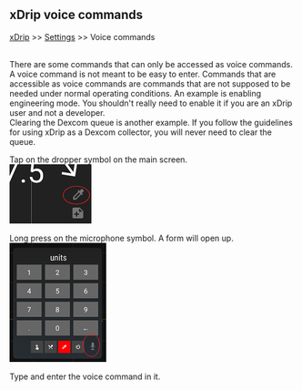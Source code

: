 ## xDrip voice commands  
[xDrip](../../README.md) >> [Settings](../Settings.md) >> Voice commands  
<br/>  
  
There are some commands that can only be accessed as voice commands.  
A voice command is not meant to be easy to enter.  Commands that are accessible as voice commands are commands that are not supposed to be needed under normal operating conditions.  An example is enabling engineering mode.  You shouldn't really need to enable it if you are an xDrip user and not a developer.  
Clearing the Dexcom queue is another example.  If you follow the guidelines for using xDrip as a Dexcom collector, you will never need to clear the queue.  
  
Tap on the dropper symbol on the main screen.  
![](../images/syringe-symbol.png)  
  
Long press on the microphone symbol. A form will open up.  
![](../images/treatment-menu.png)  
  
Type and enter the voice command in it.  

  
